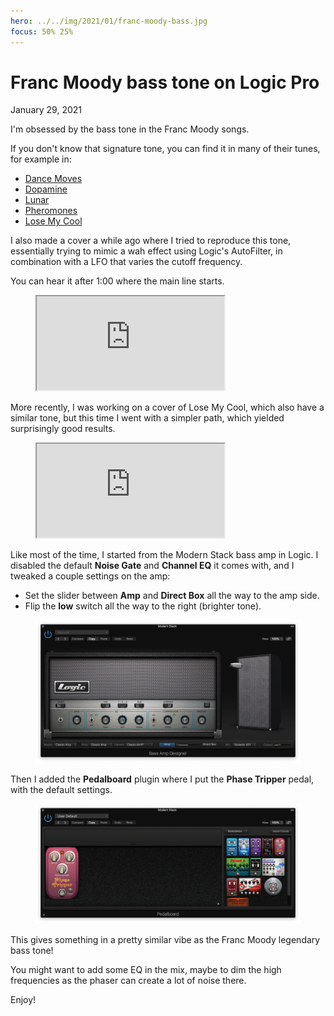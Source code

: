 ```yaml
---
hero: ../../img/2021/01/franc-moody-bass.jpg
focus: 50% 25%
---
```


# Franc Moody bass tone on Logic Pro
January 29, 2021

I'm obsessed by the bass tone in the Franc Moody songs.

If you don't know that signature tone, you can find it in many of their
tunes, for example in:

* [Dance Moves](https://youtu.be/IL8F6IoxgGw)
* [Dopamine](https://youtu.be/PMB9kcrA5dc)
* [Lunar](https://youtu.be/Yo1w-Oj52xc)
* [Pheromones](https://youtu.be/tkJoqlvnGCU)
* [Lose My Cool](https://youtu.be/31Vz6Hxqpf4)

I also made a cover a while ago where I tried to reproduce this tone,
essentially trying to mimic a wah effect using Logic's AutoFilter, in
combination with a LFO that varies the cutoff frequency.

You can hear it after 1:00 where the main line starts.

<figure class="video">
  <iframe src="https://www.youtube.com/embed/39W33nXh2JM" allowfullscreen></iframe>
</figure>

More recently, I was working on a cover of Lose My Cool, which also have
a similar tone, but this time I went with a simpler path, which yielded
surprisingly good results.

<figure class="video">
  <iframe src="https://www.youtube.com/embed/huOYEegVr2o" allowfullscreen></iframe>
</figure>

Like most of the time, I started from the Modern Stack bass amp in
Logic. I disabled the default **Noise Gate** and **Channel EQ**
it comes with, and I tweaked a couple settings on the amp:

* Set the slider between **Amp** and **Direct Box** all
  the way to the amp side.
* Flip the **low** switch all the way to the right (brighter tone).

<figure class="center">
  <img alt="Amp settings" src="../../img/2021/01/franc-moody-logic-amp.png">
</figure>

Then I added the **Pedalboard** plugin where I put the **Phase Tripper**
pedal, with the default settings.

<figure class="center">
  <img alt="Pedalboard settings" src="../../img/2021/01/franc-moody-logic-pedalboard.png">
</figure>

This gives something in a pretty similar vibe as the Franc Moody
legendary bass tone!

You might want to add some EQ in the mix, maybe to dim the high
frequencies as the phaser can create a lot of noise there.

Enjoy!
